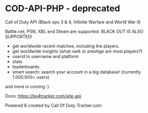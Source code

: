 # COD-API-PHP - deprecated
Call of Duty API (Black ops 3 &amp; 4, Infinite Warfare and World War II)

Battle.net, PSN, XBL and Steam are supported.
BLACK OUT IS ALSO SUPPORTED!

* get worldwide recent matches, including the players.
* get worldwide insights (what rank or prestige are most players?)
* userid to username and platform
* stats
* leaderboards
* smart search: search your account in a big database! (currently 1.000.000+ users)

and more is coming :)

Docs: https://bo4tracker.com/site-api

Powered & created by Call Of Duty Tracker.com
